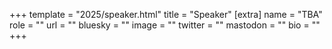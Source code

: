 +++
template = "2025/speaker.html"
title = "Speaker"
[extra]
  name = "TBA"
  role = ""
  url = ""
  bluesky = ""
  image = ""
  twitter = ""
  mastodon = ""
  bio = ""
+++
